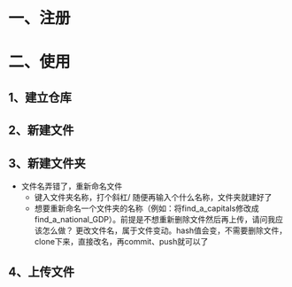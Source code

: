 # 一、注册
# 二、使用
## 1、建立仓库
## 2、新建文件
## 3、新建文件夹
- 文件名弄错了，重新命名文件
    - 键入文件夹名称，打个斜杠/ 随便再输入个什么名称，文件夹就建好了
    - 想要重新命名一个文件夹的名称（例如：将find_a_capitals修改成find_a_national_GDP）。前提是不想重新删除文件然后再上传，请问我应该怎么做？
        更改文件名，属于文件变动。hash值会变，不需要删除文件，clone下来，直接改名，再commit、push就可以了
## 4、上传文件